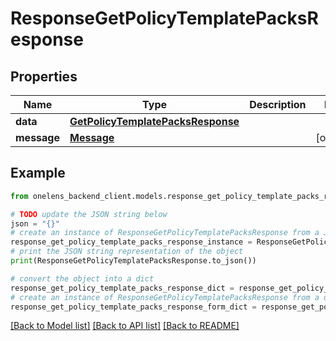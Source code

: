 # ResponseGetPolicyTemplatePacksResponse


## Properties

Name | Type | Description | Notes
------------ | ------------- | ------------- | -------------
**data** | [**GetPolicyTemplatePacksResponse**](GetPolicyTemplatePacksResponse.md) |  | 
**message** | [**Message**](Message.md) |  | [optional] 

## Example

```python
from onelens_backend_client.models.response_get_policy_template_packs_response import ResponseGetPolicyTemplatePacksResponse

# TODO update the JSON string below
json = "{}"
# create an instance of ResponseGetPolicyTemplatePacksResponse from a JSON string
response_get_policy_template_packs_response_instance = ResponseGetPolicyTemplatePacksResponse.from_json(json)
# print the JSON string representation of the object
print(ResponseGetPolicyTemplatePacksResponse.to_json())

# convert the object into a dict
response_get_policy_template_packs_response_dict = response_get_policy_template_packs_response_instance.to_dict()
# create an instance of ResponseGetPolicyTemplatePacksResponse from a dict
response_get_policy_template_packs_response_form_dict = response_get_policy_template_packs_response.from_dict(response_get_policy_template_packs_response_dict)
```
[[Back to Model list]](../README.md#documentation-for-models) [[Back to API list]](../README.md#documentation-for-api-endpoints) [[Back to README]](../README.md)


